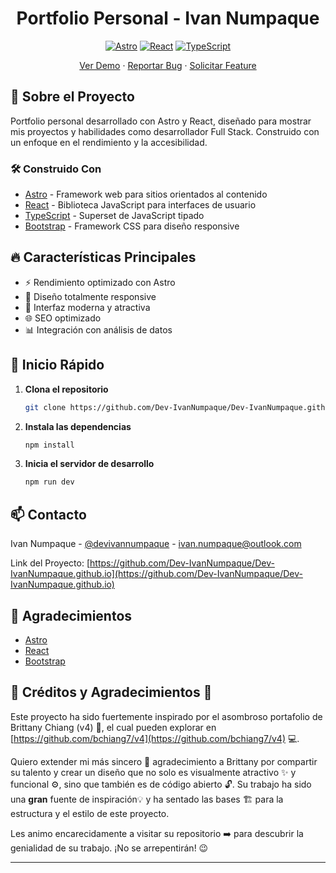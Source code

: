 <div align="center">

# Portfolio Personal - Ivan Numpaque

[![Astro](https://img.shields.io/badge/Built%20with-Astro-0C1222?style=for-the-badge&logo=astro)](https://astro.build)
[![React](https://img.shields.io/badge/React-20232A?style=for-the-badge&logo=react&logoColor=61DAFB)](https://reactjs.org/)
[![TypeScript](https://img.shields.io/badge/TypeScript-007ACC?style=for-the-badge&logo=typescript&logoColor=white)](https://www.typescriptlang.org/)

[Ver Demo](https://tu-portfolio-url.com) · [Reportar Bug](https://github.com/tu-usuario/portfolio/issues) · [Solicitar Feature](https://github.com/tu-usuario/portfolio/issues)

</div>

## 🚀 Sobre el Proyecto

Portfolio personal desarrollado con Astro y React, diseñado para mostrar mis proyectos y habilidades como desarrollador Full Stack. Construido con un enfoque en el rendimiento y la accesibilidad.

### 🛠️ Construido Con

- [Astro](https://astro.build/) - Framework web para sitios orientados al contenido
- [React](https://reactjs.org/) - Biblioteca JavaScript para interfaces de usuario
- [TypeScript](https://www.typescriptlang.org/) - Superset de JavaScript tipado
- [Bootstrap](https://getbootstrap.com/) - Framework CSS para diseño responsive

## 🔥 Características Principales

- ⚡ Rendimiento optimizado con Astro
- 📱 Diseño totalmente responsive
- 🎨 Interfaz moderna y atractiva
- 🌐 SEO optimizado
- 📊 Integración con análisis de datos

## 🚀 Inicio Rápido

1. **Clona el repositorio**
   ```sh
   git clone https://github.com/Dev-IvanNumpaque/Dev-IvanNumpaque.github.io
   ```

2. **Instala las dependencias**
   ```sh
   npm install
   ```

3. **Inicia el servidor de desarrollo**
   ```sh
   npm run dev
   ```

## 📫 Contacto

Ivan Numpaque - [@devivannumpaque](https://linkedin.com/in/devivannumpaque) - ivan.numpaque@outlook.com

Link del Proyecto: [https://github.com/Dev-IvanNumpaque/Dev-IvanNumpaque.github.io](https://github.com/Dev-IvanNumpaque/Dev-IvanNumpaque.github.io)

## 🙏 Agradecimientos

- [Astro](https://astro.build/)
- [React](https://reactjs.org/)
- [Bootstrap](https://getbootstrap.com/)

## 🎉 Créditos y Agradecimientos 🚀

Este proyecto ha sido fuertemente inspirado por el asombroso portafolio de Brittany Chiang (v4) 🤩, el cual pueden explorar en [https://github.com/bchiang7/v4](https://github.com/bchiang7/v4) 💻.

Quiero extender mi más sincero 🙏 agradecimiento a Brittany por compartir su talento y crear un diseño que no solo es visualmente atractivo ✨ y funcional ⚙️, sino que también es de código abierto 🔓. Su trabajo ha sido una **gran** fuente de inspiración💡 y ha sentado las bases 🏗️ para la estructura y el estilo de este proyecto.

Les animo encarecidamente a visitar su repositorio ➡️ para descubrir la genialidad de su trabajo. ¡No se arrepentirán! 😉

---